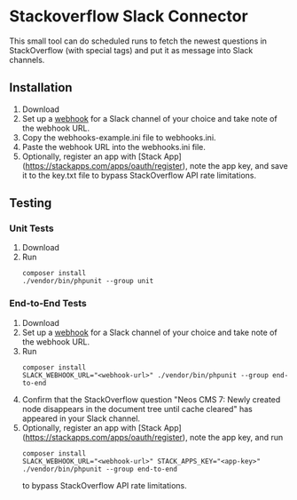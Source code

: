 # Stackoverflow Slack Connector

This small tool can do scheduled runs to fetch the newest questions in 
StackOverflow (with special tags) and put it as message into Slack channels.

## Installation

1. Download
2. Set up a [webhook](https://api.slack.com/messaging/webhooks) for a Slack channel of
   your choice and take note of the webhook URL.
3. Copy the webhooks-example.ini file to webhooks.ini.
4. Paste the webhook URL into the webhooks.ini file.
5. Optionally, register an app with [Stack App] (https://stackapps.com/apps/oauth/register),
   note the app key, and save it to the key.txt file to bypass StackOverflow API rate limitations.

## Testing

### Unit Tests

1. Download
2. Run
   ```
   composer install
   ./vendor/bin/phpunit --group unit
   ```

### End-to-End Tests

1. Download
2. Set up a [webhook](https://api.slack.com/messaging/webhooks) for a Slack channel of 
   your choice and take note of the webhook URL.
3. Run
   ```
   composer install
   SLACK_WEBHOOK_URL="<webhook-url>" ./vendor/bin/phpunit --group end-to-end
   ```
4. Confirm that the StackOverflow question "Neos CMS 7: Newly created node disappears 
   in the document tree until cache cleared" has appeared in your Slack channel.
5. Optionally, register an app with [Stack App] (https://stackapps.com/apps/oauth/register),
   note the app key, and run
   ```
   composer install
   SLACK_WEBHOOK_URL="<webhook-url>" STACK_APPS_KEY="<app-key>" ./vendor/bin/phpunit --group end-to-end
   ```
   to bypass StackOverflow API rate limitations.